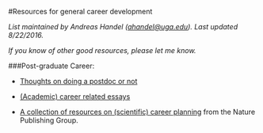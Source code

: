 #Resources for general career development

*List maintained by Andreas Handel (ahandel@uga.edu). Last updated 8/22/2016.*

*If you know of other good resources, please let me know.*



###Post-graduate Career:

- 	[Thoughts on doing a postdoc or not](https://www.insidehighered.com/advice/2016/08/23/should-you-pursue-postdoc-or-not-essay)

- 	[(Academic) career related essays](https://www.insidehighered.com/career-advice/carpe-careers)

- [A collection of resources on (scientific) career planning](http://www.nature.com/scitable/topic/career-planning-14121550) from the Nature Publishing Group.
